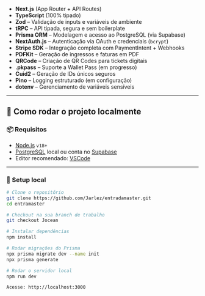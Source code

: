 
- **Next.js** (App Router + API Routes)
- **TypeScript** (100% tipado)
- **Zod** – Validação de inputs e variáveis de ambiente
- **tRPC** – API tipada, segura e sem boilerplate
- **Prisma ORM** – Modelagem e acesso ao PostgreSQL (via Supabase)
- **NextAuth.js** – Autenticação via OAuth e credenciais (`bcrypt`)
- **Stripe SDK** – Integração completa com PaymentIntent + Webhooks
- **PDFKit** – Geração de ingressos e faturas em PDF
- **QRCode** – Criação de QR Codes para tickets digitais
- **.pkpass** – Suporte a Wallet Pass (em progresso)
- **Cuid2** – Geração de IDs únicos seguros
- **Pino** – Logging estruturado (em configuração)
- **dotenv** – Gerenciamento de variáveis sensíveis

---

## 🚀 Como rodar o projeto localmente

### 📦 Requisitos

- [Node.js](https://nodejs.org/) `v18+`
- [PostgreSQL](https://www.postgresql.org/) local ou conta no [Supabase](https://supabase.com/)
- Editor recomendado: [VSCode](https://code.visualstudio.com/)

---

### 🧪 Setup local

```bash
# Clone o repositório
git clone https://github.com/Jarlez/entradamaster.git
cd entramaster

# Checkout na sua branch de trabalho
git checkout Jocean

# Instalar dependências
npm install

# Rodar migrações do Prisma
npx prisma migrate dev --name init
npx prisma generate

# Rodar o servidor local
npm run dev

Acesse: http://localhost:3000
